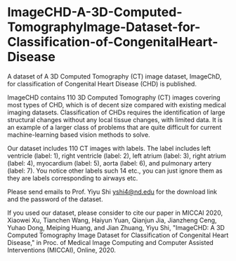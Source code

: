 # ImageCHD-A-3D-Computed-TomographyImage-Dataset-for-Classification-of-CongenitalHeart-Disease

A dataset of A 3D Computed Tomography (CT) image dataset, ImageChD, for classification of Congenital Heart Disease (CHD) is published. 

ImageCHD contains 110 3D Computed Tomography (CT) images covering most types of CHD, which is of decent size compared with existing medical imaging datasets. Classification of CHDs requires the identification of large structural changes without any local tissue changes, with limited data. It is an example of a larger class of problems that are quite difficult for current machine-learning based vision methods to solve.

Our dataset includes 110 CT images with labels. The label includes left ventricle (label: 1), right ventricle (label: 2), left atrium (label: 3), right atrium (label: 4), myocardium (label: 5), aorta (label: 6), and pulmonary artery (label: 7).
You notice other labels such 14 etc., you can just ignore them as they are labels corresponding to airways etc.

Please send emails to Prof. Yiyu Shi yshi4@nd.edu for the download link and the password of the dataset. 

If you used our dataset, please consider to cite our paper in MICCAI 2020, Xiaowei Xu, Tianchen Wang, Haiyun Yuan, Qianjun Jia, Jianzheng Ceng, Yuhao Dong, Meiping Huang, and Jian Zhuang, Yiyu Shi, "ImageCHD: A 3D Computed Tomography Image Dataset for Classification of Congenital Heart Disease," in Proc. of Medical Image Computing and Computer Assisted Interventions (MICCAI), Online, 2020.
